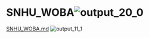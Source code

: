 # SNHU_WOBA![output_20_0](https://user-images.githubusercontent.com/94020684/202195043-3987685a-b695-4d8c-b009-266d853fcbe9.png)
[SNHU_WOBA.md](https://github.com/tylerwalkerbrown/SNHU_WOBA/files/10022129/SNHU_WOBA.md)
![output_11_1](https://user-images.githubusercontent.com/94020684/202195121-f5cbbc85-eae0-4255-a1f7-aa5ca9574b01.png)
